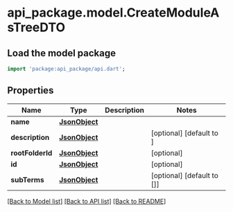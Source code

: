 # api_package.model.CreateModuleAsTreeDTO

## Load the model package
```dart
import 'package:api_package/api.dart';
```

## Properties
Name | Type | Description | Notes
------------ | ------------- | ------------- | -------------
**name** | [**JsonObject**](.md) |  | 
**description** | [**JsonObject**](.md) |  | [optional] [default to ]
**rootFolderId** | [**JsonObject**](.md) |  | [optional] 
**id** | [**JsonObject**](.md) |  | [optional] 
**subTerms** | [**JsonObject**](.md) |  | [optional] [default to []]

[[Back to Model list]](../README.md#documentation-for-models) [[Back to API list]](../README.md#documentation-for-api-endpoints) [[Back to README]](../README.md)



